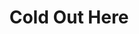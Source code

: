 ---
layout: post
title: Cold Out Here
description: Another Hundred Miles rehearsing at Surreal Studios in Philadelphia for their upcoming album.
artists: dan maynard, doug holmes, ryan murphy, john lanou
embed_player:
  type: youtube
  src: f-e5N5VDFnE
---